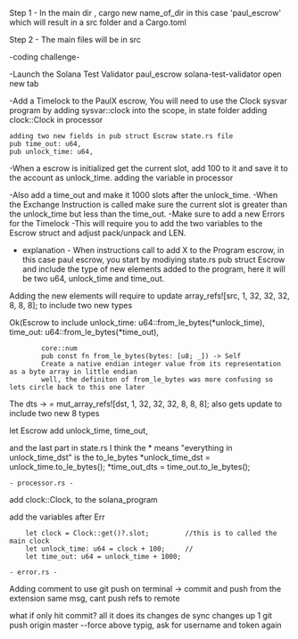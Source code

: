 <!-- https://paulx.dev/blog/2021/01/14/programming-on-solana-an-introduction/ -->
Step 1 - In the main dir , cargo new name_of_dir in this case 'paul_escrow' which will result in a src folder and a Cargo.toml

Step 2 - The main files will be in src

-coding challenge-

-Launch the Solana Test Validator
    paul_escrow solana-test-validator
    open new tab

-Add a Timelock to the PaulX escrow, You will need to use the Clock sysvar program
    by adding sysvar::clock into the scope, in state folder
    adding clock::Clock in processor

    adding two new fields in pub struct Escrow state.rs file
    pub time_out: u64,
    pub unlock_time: u64,

-When a escrow is initialized get the current slot, add 100 to it and save it to the account as unlock_time.
    adding the variable in processor


-Also add a time_out and make it 1000 slots after the unlock_time.
 -When the Exchange Instruction is called make sure the current slot is greater than the unlock_time but less than the time_out.
-Make sure to add a new Errors for the Timelock
-This will require you to add the two variables to the Escrow struct and adjust pack/unpack and LEN.

- explanation -
When instructions call to add X to the Program escrow, in this case paul escrow, you start by modiying state.rs pub struct Escrow and include the type of new elements added to the program, here it will be two u64, unlock_time and time_out.

Adding the new elements will require to update
array_refs![src, 1, 32, 32, 32, 8, 8, 8]; to include two new types

Ok(Escrow to include
            unlock_time: u64::from_le_bytes(*unlock_time),
            time_out: u64::from_le_bytes(*time_out),

            core::num
            pub const fn from_le_bytes(bytes: [u8; _]) -> Self
            Create a native endian integer value from its representation as a byte array in little endian
            well, the definiton of from_le_bytes was more confusing so lets circle back to this one later

The dts -> = mut_array_refs![dst, 1, 32, 32, 32, 8, 8, 8]; also gets update to include two new 8 types

let Escrow add  unlock_time,
                time_out,

and the last part in state.rs
I think the * means "everything in unlock_time_dst" is the to_le_bytes
        *unlock_time_dst = unlock_time.to_le_bytes();
        *time_out_dts = time_out.to_le_bytes();

    - processor.rs -
add clock::Clock, to the solana_program

add the variables after Err

        let clock = Clock::get()?.slot;         //this is to called the main clock
        let unlock_time: u64 = clock + 100;     //
        let time_out: u64 = unlock_time + 1000;

    - error.rs -
<!-- comment -->
Adding comment to use git push on terminal -> commit and push from the extension
    same msg, cant push refs to remote

what if only hit commit?
    all it does its changes de sync changes up 1
git push origin master --force
above typig, ask for username and token again
